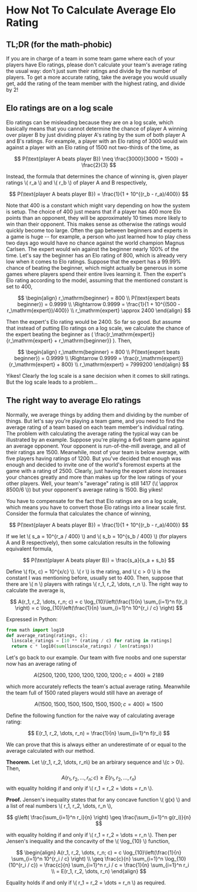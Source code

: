 <script type="text/javascript" async
  src="https://cdnjs.cloudflare.com/ajax/libs/mathjax/2.7.7/MathJax.js?config=TeX-MML-AM_CHTML">
</script>

# How Not To Calculate Average Elo Rating

## TL;DR (for the math-phobic)
If you are in charge of a team in some team game where each of your players have Elo ratings, please don't calculate your team's average rating the usual way: don't just sum their ratings and divide by the number of players. To get a more accurate rating, take the average you would usually get, add the rating of the team member with the highest rating, and divide by 2!

## Elo ratings are on a log scale
Elo ratings can be misleading because they are on a log scale, which basically means that you cannot determine the chance of player A winning over player B by just dividing player A's rating by the sum of both player A and B's ratings. For example, a player with an Elo rating of 3000 would win against a player with an Elo rating of 1500 not two-thirds of the time, as

$$ P(\text{player A beats player B}) \neq \frac{3000}{3000 + 1500} = \frac{2}{3} $$

Instead, the formula that determines the chance of winning is, given player ratings \\( r_a \\) and \\( r_b \\) of player A and B respectively,

$$ P(\text{player A beats player B}) = \frac{1}{1 + 10^{(r_b - r_a)/400}} $$

Note that 400 is a constant which might vary depending on how the system is setup. The choice of 400 just means that if a player has 400 more Elo points than an opponent, they will be approximately 10 times more likely to win than their opponent. This makes sense as otherwise the ratings would quickly become too large. Often the gap between beginners and experts in a game is huge -- for example, a person who just learned how to play chess two days ago would have no chance against the world champion Magnus Carlsen. The expert would win against the beginner nearly 100% of the time. Let's say the beginner has an Elo rating of 800, which is already very low when it comes to Elo ratings. Suppose that the expert has a 99.99% chance of beating the beginner, which might actually be generous in some games where players spend their entire lives learning it. Then the expert's Elo rating according to the model, assuming that the mentioned constant is set to 400,

$$ \begin{align}
r_\mathrm{beginner} = 800 \\
P(\text{expert beats beginner}) = 0.9999 \\
\Rightarrow 0.9999 = \frac{1}{1 + 10^{(500 - r_\mathrm{expert})/400}} \\
r_\mathrm{expert} \approx 2400
\end{align} $$

Then the expert's Elo rating would be 2400. So far so good. But assume that instead of putting Elo ratings on a log scale, we calculate the chance of the expert beating the beginner as \( \frac{r_\mathrm{expert}}{r_\mathrm{expert} + r_\mathrm{beginner}} \). Then,


$$ \begin{align}
r_\mathrm{beginner} = 800 \\
P(\text{expert beats beginner}) = 0.9999 \\
\Rightarrow 0.9999 = \frac{r_\mathrm{expert}}{r_\mathrm{expert} + 800} \\
r_\mathrm{expert} = 7999200
\end{align} $$

Yikes! Clearly the log scale is a sane decision when it comes to skill ratings. But the log scale leads to a problem...

## The right way to average Elo ratings
Normally, we average things by adding them and dividing by the number of things. But let's say you're playing a team game, and you need to find the average rating of a team based on each team member's individual rating. The problem with calculating the average rating the typical way can be illustrated by an example. Suppose you're playing a 6v6 team game against an average opponent. Your opponent is run-of-the-mill average, and all of their ratings are 1500. Meanwhile, most of your team is below average, with five players having ratings of 1200. But you've decided that enough was enough and decided to invite one of the world's foremost experts at the game with a rating of 2500. Clearly, just having the expert alone increases your chances greatly and more than makes up for the low ratings of your other players. Well, your team's "average" rating is still 1417 (\\( \approx 8500/6 \\)) but your opponent's average rating is 1500. Big yikes!

You have to compensate for the fact that Elo ratings are on a log scale, which means you have to convert those Elo ratings into a linear scale first. Consider the formula that calculates the chance of winning,

$$ P(\text{player A beats player B}) = \frac{1}{1 + 10^{(r_b - r_a)/400}} $$

If we let \\( s_a = 10^{r_a / 400} \\) and \\( s_b = 10^{s_b / 400} \\) (for players A and B respectively), then some calculation results in the following equivalent formula,

$$ P(\text{player A beats player B}) = \frac{s_a}{s_a + s_b} $$

Define \\( f(x, c) = 10^{x/c} \\). \\( r \\) is the rating, and \\( c > 0 \\) is the constant I was mentioning before, usually set to 400. Then, suppose that there are \\( n \\) players with ratings \\( r_1, r_2, \dots, r_n \\). The right way to calculate the average is,

$$ A(r_1, r_2, \dots, r_n; c) = c \log_{10}\left(\frac{1}{n} \sum_{i=1}^n f(r_i) \right) = c \log_{10}\left(\frac{1}{n} \sum_{i=1}^n 10^{r_i / c} \right) $$

Expressed in Python:

```python
from math import log10
def average_rating(ratings, c):
  linscale_ratings = [10 ** (rating / c) for rating in ratings]
  return c * log10(sum(linscale_ratings) / len(ratings))
```

Let's go back to our example. Our team with five noobs and one superstar now has an average rating of

$$ A(2500, 1200, 1200, 1200, 1200, 1200; c = 400) \approx 2189$$

which more accurately reflects the team's actual average rating. Meanwhile the team full of 1500 rated players would still have an average of

$$ A(1500, 1500, 1500, 1500, 1500, 1500; c = 400) \approx 1500$$

Define the following function for the naive way of calculating average rating:

$$ E(r_1, r_2, \dots, r_n) = \frac{1}{n} \sum_{i=1}^n f(r_i) $$

We can prove that this is always either an underestimate of or equal to the average calculated with our method.

**Theorem.** Let \\(r_1, r_2, \dots, r_n\\) be an arbirary sequence and \\(c > 0\\). Then, $$ A(r_1, r_2, \dots, r_n; c) \geq E(r_1, r_2, \dots, r_n) $$ with equality holding if and only if \\( r_1 = r_2 = \dots = r_n \\).

**Proof.** Jensen's inequality states that for any concave function \\( g(x) \\) and a list of real numbers \\( r_1, r_2, \dots, r_n \\),

$$ g\left( \frac{\sum_{i=1}^n r_i}{n} \right) \geq \frac{\sum_{i=1}^n g(r_i)}{n} $$

with equality holding if and only if \\( r_1 = r_2 = \dots = r_n \\). Then per Jensen's inequality and the concavity of the \\( \log_{10} \\) function,

$$ \begin{align}
A(r_1, r_2, \dots, r_n; c) = c \log_{10}\left(\frac{1}{n} \sum_{i=1}^n 10^{r_i / c} \right) \\
\geq \frac{c}{n} \sum_{i=1}^n \log_{10}(10^{r_i / c}) = \frac{c}{n} \sum_{i=1}^n r_i / c = \frac{1}{n} \sum_{i=1}^n r_i \\
= E(r_1, r_2, \dots, r_n)
\end{align} $$

Equality holds if and only if \\( r_1 = r_2 = \dots = r_n \\) as required.

